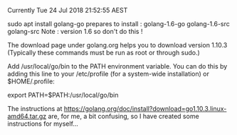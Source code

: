 
Currently Tue 24 Jul 2018 21:52:55 AEST 


sudo apt install golang-go
prepares to install : golang-1.6-go golang-1.6-src golang-src
Note : version 1.6 so don't do this !


The download page under golang.org helps you to download version 1.10.3
 (Typically these commands must be run as root or through sudo.)

Add /usr/local/go/bin to the PATH environment variable. You can do this by adding this line to your /etc/profile (for a system-wide installation) or $HOME/.profile:

export PATH=$PATH:/usr/local/go/bin


The instructions at https://golang.org/doc/install?download=go1.10.3.linux-amd64.tar.gz    are, for me, a bit confusing, so I have created some instructions for myself...






